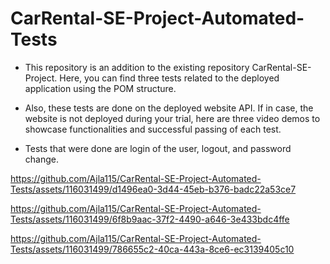 # CarRental-SE-Project-Automated-Tests
- This repository is an addition to the existing repository CarRental-SE-Project. Here, you can find three tests related to the deployed application using the POM structure.

- Also, these tests are done on the deployed website API. If in case, the website is not deployed during your trial, here are three video demos to showcase functionalities and successful passing of each test.

- Tests that were done are login of the user, logout, and password change.


https://github.com/Ajla115/CarRental-SE-Project-Automated-Tests/assets/116031499/d1496ea0-3d44-45eb-b376-badc22a53ce7


https://github.com/Ajla115/CarRental-SE-Project-Automated-Tests/assets/116031499/6f8b9aac-37f2-4490-a646-3e433bdc4ffe


https://github.com/Ajla115/CarRental-SE-Project-Automated-Tests/assets/116031499/786655c2-40ca-443a-8ce6-ec3139405c10


